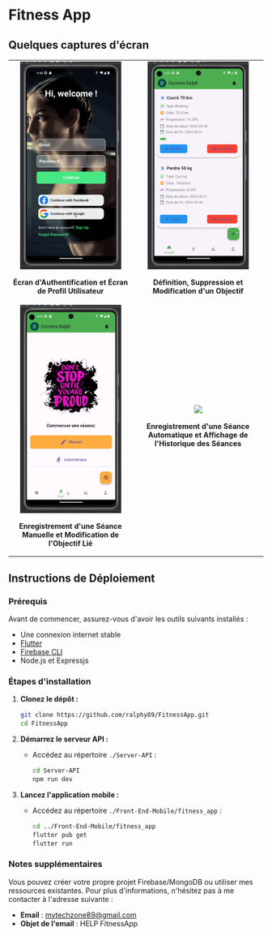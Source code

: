 
# Fitness App

## Quelques captures d'écran

<table>
  <tr>
    <td align="center">
      <img src="https://github.com/ralphy89/FitnessApp/blob/main/Screens/auth_screen.gif?raw=true" width="200">
      <p><b>Écran d'Authentification et Écran de Profil Utilisateur</b></p>
    </td>
    <td align="center">
      <img src="https://github.com/ralphy89/FitnessApp/blob/main/Screens/add_goal.gif?raw=true" width="200">
      <p><b>Définition, Suppression et Modification d'un Objectif</b></p>
    </td>
  </tr>
  <tr>
    <td align="center">
      <img src="https://github.com/ralphy89/FitnessApp/blob/main/Screens/add_seance_manuel.gif?raw=true" width="200">
      <p><b>Enregistrement d'une Séance Manuelle et Modification de l'Objectif Lié</b></p>
    </td>
    <td align="center">
      <img src="https://github.com/ralphy89/FitnessApp/blob/main/Screens/add_seance_automatic.gif?raw=true" width="200">
      <p><b>Enregistrement d'une Séance Automatique et Affichage de l'Historique des Séances</b></p>
    </td>
  </tr>
</table>

## Instructions de Déploiement

### Prérequis

Avant de commencer, assurez-vous d'avoir les outils suivants installés :

- Une connexion internet stable
- [Flutter](https://flutter.dev/docs/get-started/install)
- [Firebase CLI](https://firebase.google.com/docs/cli)
- Node.js et Expressjs

### Étapes d'installation

1. **Clonez le dépôt :**

   ```bash
   git clone https://github.com/ralphy89/FitnessApp.git
   cd FitnessApp
   ```

2. **Démarrez le serveur API :**

   - Accédez au répertoire `./Server-API` :
   
     ```bash
     cd Server-API
     npm run dev
     ```

3. **Lancez l'application mobile :**

   - Accédez au répertoire `./Front-End-Mobile/fitness_app` :
   
     ```bash
     cd ../Front-End-Mobile/fitness_app
     flutter pub get
     flutter run
     ```

### Notes supplémentaires

Vous pouvez créer votre propre projet Firebase/MongoDB ou utiliser mes ressources existantes. Pour plus d'informations, n'hésitez pas à me contacter à l'adresse suivante : 

- **Email** : [mytechzone89@gmail.com](mailto:mytechzone89@gmail.com)
- **Objet de l'email** : HELP FitnessApp
